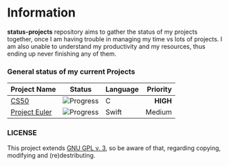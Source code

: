 # Information
__status-projects__ repository aims to gather the status of my projects together, once I am having trouble in managing my time vs lots of projects. I am also unable to understand my productivity and my resources, thus ending up never finishing any of them.

### General status of my current Projects

| Project Name                   | Status                                   | Language |  Priority  | 
| ------------------------------ |:----------------------------------------:| -------- | ----------:|
| [CS50](#cs50)                  | ![Progress](http://progressed.io/bar/20) |   C      |   __HIGH__ |
| [Project Euler](#project-euler)| ![Progress](http://progressed.io/bar/10) |   Swift  |   Medium   |



### LICENSE
This project extends [GNU GPL v. 3](http://www.gnu.org/licenses/gpl-3.0.en.html), so be aware of that, regarding copying, modifying and (re)destributing.

